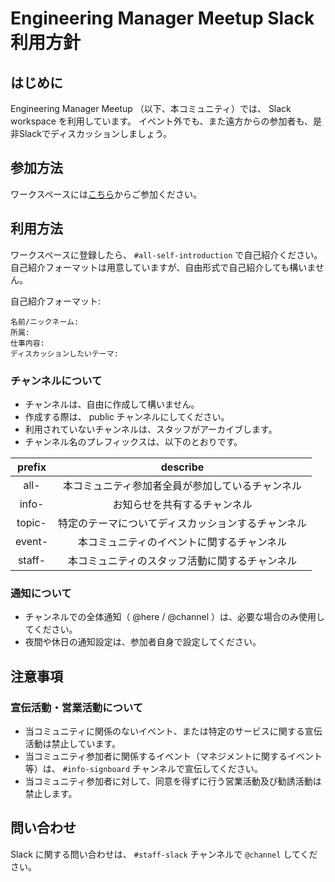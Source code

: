 # Engineering Manager Meetup Slack 利用方針

## はじめに

Engineering Manager Meetup （以下、本コミュニティ）では、 Slack workspace を利用しています。
イベント外でも、また遠方からの参加者も、是非Slackでディスカッションしましょう。

## 参加方法

ワークスペースには[こちら](https://join.slack.com/t/engineering-manager/shared_invite/enQtNDEyMjM2NzY3OTY4LWExOGEwYWZjYzk0ZDQ3ZDVkNTQxOGNhNjMzZjIyOWUyN2Q1MjgzMjk5ODY1YmYxNWVhNmQzMzQ0YzE0Yzg1NGU)からご参加ください。

## 利用方法

ワークスペースに登録したら、 `#all-self-introduction` で自己紹介ください。
自己紹介フォーマットは用意していますが、自由形式で自己紹介しても構いません。

自己紹介フォーマット:
```
名前/ニックネーム:
所属:
仕事内容:
ディスカッションしたいテーマ: 
```

### チャンネルについて

- チャンネルは、自由に作成して構いません。
- 作成する際は、 public チャンネルにしてください。
- 利用されていないチャンネルは、スタッフがアーカイブします。 
- チャンネル名のプレフィックスは、以下のとおりです。

| prefix |         describe          |
|:------:|:-------------------------:|
|  all-  | 本コミュニティ参加者全員が参加しているチャンネル  |
| info-  |      お知らせを共有するチャンネル       |
| topic- | 特定のテーマについてディスカッションするチャンネル |
| event- |   本コミュニティのイベントに関するチャンネル   |
| staff- |  本コミュニティのスタッフ活動に関するチャンネル  |

### 通知について

- チャンネルでの全体通知（ @here / @channel ）は、必要な場合のみ使用してください。
- 夜間や休日の通知設定は、参加者自身で設定してください。

## 注意事項

### 宣伝活動・営業活動について

- 当コミュニティに関係のないイベント、または特定のサービスに関する宣伝活動は禁止しています。
- 当コミュニティ参加者に関係するイベント（マネジメントに関するイベント等）は、 `#info-signboard` チャンネルで宣伝してください。
- 当コミュニティ参加者に対して、同意を得ずに行う営業活動及び勧誘活動は禁止します。

## 問い合わせ

Slack に関する問い合わせは、 `#staff-slack` チャンネルで `@channel` してください。
